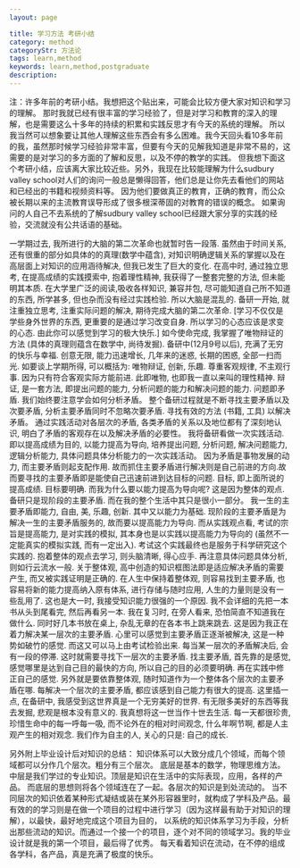 ```yaml
---
layout: page

title: 学习方法 考研小结
category: method
categoryStr: 方法论
tags: learn,method
keywords: learn,method,postgraduate
description:
---
```


注：许多年前的考研小结。我想把这个贴出来，可能会比较方便大家对知识和学习的理解。
那时我就已经有很丰富的学习经验了，但是对学习和教育的深入的理解，也是需要这么十多年的持续的积累和实践反思才有今天的系统的理解。
所以我当然可以想象要让其他人理解这些东西会有多么困难。我今天回头看10多年前的我，虽然那时候学习经验非常丰富，但要有今天的见解我知道是非常不易的，这需要的是对学习的多方面的了解和反思，以及不停的教学的实践。
但我想下面这个考研小结，应该离大家比较近些。另外，我现在比较能理解为什么sudbury valley school对人们的询问一般总是懒得回答，他们总是让你先去看他们的网站和已经出的书籍和视频资料等。
因为他们要做真正的教育，正确的教育，而公众被长期以来的主流教育误导形成了很多根深蒂固的对教育的错误的概念。
如果询问的人自己不去系统的了解sudbury valley school已经跟大家分享的实践的经验，交流就没有公共话语的基础。

一学期过去, 我所进行的大脑的第二次革命也就暂时告一段落. 虽然由于时间关系,还有很重的部分如具体的的真理(数学中蕴含), 对知识明确逻辑关系的掌握以及在高层面上对知识的应用涵待解决, 但我已发生了巨大的变化.
在高中时, 通过独立思考, 在提高成绩的实践摸索中, 抱着理性精神, 我获得了一整套完整的方法, 但未能明其本质.
在大学里广泛的阅读,吸收各样知识, 兼容并包, 尽可能知道自己所不知道的东西, 所学甚多, 但也杂而没有经过实践检验. 所以大脑是混乱的.
备研一开始, 就注重独立思考, 注重实际问题的解决, 期待完成大脑的第二次革命. [学习不仅仅是学些身外世界的东西, 更重要的是通过学习改变自身. 所以学习的心态应该是求变的心态. 由此你可以感觉到学习的极大快乐.]
如今使命完成, 我掌握了唯物辩证的方法 (具体的真理则蕴含在数学中, 尚待发掘).
备研中(12月9号以后), 充满了无穷的快乐与幸福. 创意无限, 能力迅速增长, 几年来的迷惑, 长期的困惑, 全部一扫而光.
如要谈上学期所得, 可以概括为: 唯物辩证, 创新, 乐趣.
尊重客观规律, 不主观行事. 因为只有符合客观实际方能前进. 此即唯物, 也即我一直以来叫的理性精神.
辩证, 是一套方法, 即提出问题的能力, 分析问题的能力和解决问题的能力. 问题即矛盾. 我们始终要注意学会如何分析矛盾。
整个备研过程就是不断寻找主要矛盾以及次要矛盾, 分析主要矛盾同时不忽略次要矛盾. 寻找有效的方法 (书籍, 工具) 以解决矛盾。
通过实践活动对各层次的矛盾, 各类矛盾的关系以及地位都有了深刻地认识, 明白了矛盾的客观存在以及解决矛盾的必要性。
我将备研看做一次实践活动. 即以提高成绩为目的, 以能力提高为导向, 培养提出问题, 分析问题, 解决问题能力, 逻辑分析能力, 具体问题具体分析能力的一次实践活动。
因为矛盾是事物发展的动力, 而主要矛盾则起支配作用. 故而抓住主要矛盾进行解决则是自己前进的方向.故而要寻找的主要矛盾即是能使自己迅速前进到达目标的问题. 目标, 即上面所说的提高成绩. 目标要明确.
而我为什么要以能力提高为导向呢? 这是因为整体的观点. 备研只是现阶段的主要矛盾. 而在我的整个生活中其只是很小一部分。
我一生的主要矛盾即能力, 自由, 美, 乐趣, 创新. 其中又以能力为基础. 现阶段的主要矛盾是为解决一生的主要矛盾服务的, 故而要以提高能力为导向.
而从实践观点看, 考试的宗旨是提高能力, 是对实践的模拟, 其本身也是以实践以提高能力为导向的 (虽然不一定能真实的模拟实践, 而有一定出入).
考试这个实践最终也是服务于科学研究这个实践的. 抱着整体的观点去学习, 则头脑清晰, 得心应手. 再注意具体问题具体分析, 则如行云流水一般.
关于整体观, 高中创造的知识框图法即是适应解决矛盾的需要产生, 而又被实践证明是正确的.
在人生中保持着整体观, 则容易找到主要矛盾, 也容易将新的能力提高纳入原有体系, 进行存储与随时应用, 人生的力量则是没有一些乱用了. 这也是大一时, 我接受知识能力很强的一个原因.
我不会详细的先把一本书从头到尾看完, 然后再看另一本. 我在复习时, 在旁人看来, 恐怕简直不知道我在做什么. 同时好几本书放在桌上, 杂乱无章的在各本书上跳来跳去. 这是因为我正在着力解决某一层次的主要矛盾.
心里可以感觉到主要矛盾正逐渐被解决, 这是一种势如破竹的感觉. 而这又可以马上由考试检验出来.
每当某一层次的矛盾解决后, 会有一段的停滞. 这时就需要寻找下一层次的主要矛盾. 找主要矛盾, 首先靠的是感觉, 感觉哪里是达到自己目的最快的方向, 所以自己的目的必须要明确. 再在实践中修正自己的感觉.
另外就是要依靠整体观, 随时知道作为一个整体各个层次的主要矛盾在哪. 每解决一个层次的主要矛盾, 都应该感到自己能力有很大的提高.
这里插一点, 在备研中, 我感受到这世界真是一个无穷美好的世界. 有无限多美好的东西等我去发掘, 悲观是根本没有意义的. 我真想将这一世当作十世去生活.
每一天都很珍贵, 珍惜生命中的每一呼每一吸, 而不论外在的相对时间观念, 什么年啊节啊, 都是人主观产生的相对观念. 我们作为自主的人, 关心的只是: 自己的成长.

另外附上毕业设计后对知识的总结：
知识体系可以大致分成几个领域，而每个领域都可以分作几个层次。粗分有三个层次。
底层是基本的数学，物理思维方法。中层是我们学过的专业知识。顶层是知识在生活中的实际表现，应用，各样的产品。
而底层的思想则将各个领域连在了一起。各层次的知识是到处流动的。
当不同层次的知识依着某种形式凝结或装在某外形容器里时，就构成了学科及产品。最有效的的学习则是在做一个项目的过程中进行学习（因为这样最有助于对知识的理解），以最快，最好地完成这个项目为目的，
以系统的知识体系学习为手段，分析出那些流动的知识。而通过一个接一个的项目，逐个对不同的领域学习。我的毕业设计就是我的第一个项目，最后得了优秀。
每天看着知识在流动，在不停的组成各学科，各产品，真是充满了极度的快乐。

